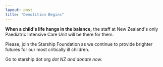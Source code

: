 ```yaml
---
layout: post
title: "Demolition Begins"
---
```

**When a child's life hangs in the balance,** the staff at New Zealand's only Paediatric Intensive Care Unit will be there for them.

Please, join the Starship Foundation as we continue to provide brighter futures for our most critically ill children.

Go to starship dot org *dot NZ and donate now.*
